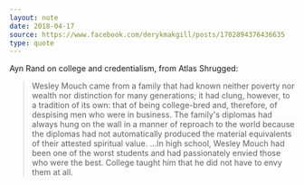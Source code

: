```yaml
---
layout: note
date: 2018-04-17
source: https://www.facebook.com/derykmakgill/posts/1702894376436635
type: quote
---
```


Ayn Rand on college and credentialism, from Atlas Shrugged:

>Wesley Mouch came from a family that had known neither poverty nor wealth nor distinction for many generations; it had clung, however, to a tradition of its own: that of being college-bred and, therefore, of despising men who were in business. The family's diplomas had always hung on the wall in a manner of reproach to the world because the diplomas had not automatically produced the material equivalents of their attested spiritual value.
…In high school, Wesley Mouch had been one of the worst students and had passionately envied those who were the best. College taught him that he did not have to envy them at all.
